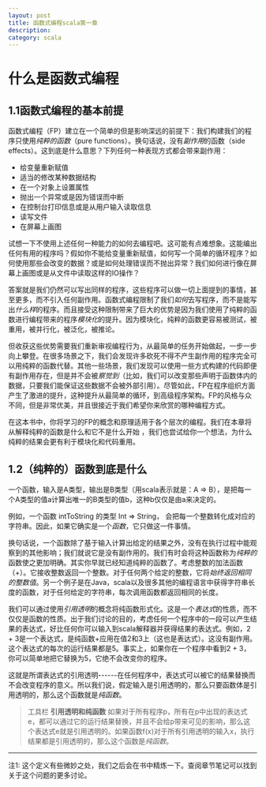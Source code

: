 ```yaml
---
layout: post
title: 函数式编程scala第一章
description: 
category: scala
---
```


什么是函数式编程
===

1.1函数式编程的基本前提
---

函数式编程（FP）建立在一个简单的但是影响深远的前提下：我们构建我们的程序只使用*纯粹的函数*（pure functions）。换句话说，没有*副作用*的函数（side effects）。这到底是什么意思？下列任何一种表现方式都会带来副作用：

 - 给变量重新赋值
 - 适当的修改某种数据结构
 - 在一个对象上设置属性
 - 抛出一个异常或是因为错误而中断
 - 在控制台打印信息或是从用户输入读取信息
 - 读写文件
 - 在屏幕上画图

试想一下不使用上述任何一种能力的如何去编程吧。这可能有点难想象。这能编出任何有用的程序吗？假如你不能给变量重新赋值，如何写一个简单的循环程序？如何使用那些会改变的数据？或是如何处理错误而不抛出异常？我们如何进行像在屏幕上画图或是从文件中读取这样的IO操作？

答案就是我们仍然可以写出同样的程序，这些程序可以做一切上面提到的事情，甚至更多，而不引入任何副作用。函数式编程限制了我们*如何*去写程序，而不是能写出*什么样*的程序。而且接受这种限制带来了巨大的优势是因为我们使用了纯粹的函数进行编程带来的程序*模块化*的提升。因为模块化，纯粹的函数更容易被测试，被重用，被并行化，被泛化，被推论。

但收获这些优势需要我们重新审视编程行为，从最简单的任务开始做起，一步一步向上攀登。在很多场景之下，我们会发现许多砍死不得不产生副作用的程序完全可以用纯粹的函数代替。其他一些场景，我们发现可以使用一些方式构建的代码即便有副作用存在，但是并不会被*察觉到*（比如，我们可以改变那些声明于函数体内的数据，只要我们能保证这些数据不会被外部引用）。尽管如此，FP在程序组织方面产生了激进的提升，这种提升从最简单的循环，到高级程序架构。FP的风格与众不同，但是非常优美，并且很接近于我们希望你来欣赏的哪种编程方式。

在这本书中，你将学习的FP的概念和原理适用于各个层次的编程。我们在本章将从解释纯粹的函数是什么和它不是什么开始 ，我们也尝试给你一个想法，为什么纯粹的结果会更有利于模块化和代码重用。

1.2（纯粹的）函数到底是什么
---
一个函数，输入是A类型，输出是B类型（用scala表示就是：A => B），是把每一个A类型的值a计算出唯一的B类型的值b，这种b仅仅是由a来决定的。

例如，一个函数 intToString 的类型 Int => String， 会把每一个整数转化成对应的字符串。因此，如果它确实是一个*函数*，它只做这一件事情。

换句话说，一个函数除了基于输入计算出给定的结果之外，没有在执行过程中能观察到的其他影响；我们就说它是没有副作用的。我们有时会将这种函数称为*纯粹的*函数使之更加明确。其实你早就已经知道纯粹的函数了。考虑整数的加法函数（+）。它接收整数返回一个整数。对于任何两个给定的整数，它将*始终返回相同的整数值*。另一个例子是在Java，scala以及很多其他的编程语言中获得字符串长度的函数，对于任何给定的字符串，每次调用函数都返回相同的长度。

我们可以通过使用*引用透明*的概念将纯函数形式化。这是一个*表达式*的性质，而不仅仅是函数的性质。出于我们讨论的目的，考虑任何一个程序中的一段可以产生结果的表达式，好比任何你可以输入到scala解释器并获得结果的表达式。例如，2 + 3是一个表达式，是纯函数+应用在值2和3上（这也是表达式）。这没有副作用。这个表达式的每次的运行结果都是5。事实上，如果你在一个程序中看到2 + 3，你可以简单地把它替换为5，它绝不会改变你的程序。

这就是所谓表达式的引用透明------在任何程序中，表达式可以被它的结果替换而不会改变程序的意义。所以我们说，假定输入是引用透明的，那么只要函数体是引用透明的，那么这个函数就是*纯函数*。

>工具栏 **引用透明和纯函数**
>如果对于所有程序p，所有在p中出现的表达式e，都可以通过它的运行结果替换，并且不会给p带来可见的影响，那么这个表达式e就是引用透明的。如果函数f(x)对于所有引用透明的输入x，执行结果都是引用透明的，那么这个函数是*纯函数*。


----------
注1: 这个定义有些微妙之处，我们之后会在书中精炼一下。查阅章节笔记可以找到关于这个问题的更多讨论。

